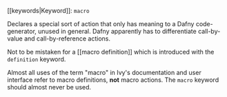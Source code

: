 [[keywords|Keyword]]: `macro`

Declares a special sort of action that only has meaning to a Dafny code-generator, unused in general. Dafny apparently has to differentiate call-by-value and call-by-reference actions.

Not to be mistaken for a [[macro definition]] which is introduced with the `definition` keyword.

Almost all uses of the term "macro" in Ivy's documentation and user interface refer to macro definitions, **not** macro actions. The `macro` keyword should almost never be used.